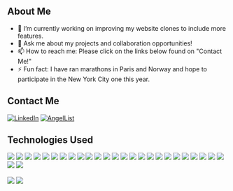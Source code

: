 ## About Me
- 🔭 I’m currently working on improving my website clones to include more features.
- 💬 Ask me about my projects and collaboration opportunities!
- 📫 How to reach me: Please click on the links below found on "Contact Me!"
- ⚡ Fun fact: I have ran marathons in Paris and Norway and hope to participate in the New York City one this year.
                                                                            
## Contact Me
[![LinkedIn](https://img.shields.io/badge/linkedin-%230077B5.svg?style=for-the-badge&logo=linkedin&logoColor=white)](https://www.linkedin.com/in/ann-donnelly/)
[![AngelList](https://img.shields.io/badge/AngelList-%23D4D4D4.svg?style=for-the-badge&logo=AngelList&logoColor=black)](https://angel.co/u/ann-donnelly-1)

## Technologies Used
<p>
<!-- languages -->
<img src="https://img.shields.io/badge/JavaScript-323330?style=for-the-badge&logo=javascript&logoColor=F7DF1E" />
<img src="https://img.shields.io/badge/Python-3776AB?style=for-the-badge&logo=python&logoColor=white" />
<img src="https://img.shields.io/badge/CSS3-1572B6?style=for-the-badge&logo=css3&logoColor=white" />
<img src="https://img.shields.io/badge/HTML5-E34F26?style=for-the-badge&logo=html5&logoColor=white" />
<img src="https://img.shields.io/badge/markdown-%23000000.svg?style=for-the-badge&logo=markdown&logoColor=white" />
<img src="https://img.shields.io/badge/json-5E5C5C?style=for-the-badge&logo=json&logoColor=white" />
<!-- Frameworks -->
<img src="https://img.shields.io/badge/Node.js-339933?style=for-the-badge&logo=nodedotjs&logoColor=white" />
<img src="https://img.shields.io/badge/npm-CB3837?style=for-the-badge&logo=npm&logoColor=white" />
<img src="https://img.shields.io/badge/React-20232A?style=for-the-badge&logo=react&logoColor=61DAFB" />
<img src="https://img.shields.io/badge/React_Router-CA4245?style=for-the-badge&logo=react-router&logoColor=white)"/>
<img src="https://img.shields.io/badge/Redux-593D88?style=for-the-badge&logo=redux&logoColor=white" />
<img src="https://img.shields.io/badge/Express.js-000000?style=for-the-badge&logo=express&logoColor=white" />
<img src="https://img.shields.io/badge/Pug-FFF?style=for-the-badge&logo=pug&logoColor=A86454)"/>

<img src="https://img.shields.io/badge/Flask-000000?style=for-the-badge&logo=flask&logoColor=white" />
<img src="https://img.shields.io/badge/Git-F05032?style=for-the-badge&logo=git&logoColor=white" />
<img src="https://img.shields.io/badge/Docker-2CA5E0?style=for-the-badge&logo=docker&logoColor=white" />
<img src="https://img.shields.io/badge/Postman-FF6C37?style=for-the-badge&logo=Postman&logoColor=white" />
<img src="https://img.shields.io/badge/JWT-000000?style=for-the-badge&logo=JSON%20web%20tokens&logoColor=white" />
<!-- cloud -->
<img src="https://img.shields.io/badge/Heroku-430098?style=for-the-badge&logo=heroku&logoColor=white" />

<!-- os -->
<!-- ide -->
<img src="https://img.shields.io/badge/Visual_Studio_Code-0078D4?style=for-the-badge&logo=visual%20studio%20code&logoColor=white" />
<!-- misc -->
<!-- <img src="https://img.shields.io/badge/Raspberry%20Pi-A22846?style=for-the-badge&logo=Raspberry%20Pi&logoColor=white" /> -->
<!-- <img src="https://img.shields.io/badge/gimp-5C5543?style=for-the-badge&logo=gimp&logoColor=white" /> -->
<img src=https://img.shields.io/badge/adobe-%23FF0000.svg?style=for-the-badge&logo=adobe&logoColor=white)"/>
<img src="https://img.shields.io/badge/AWS-%23FF9900.svg?style=for-the-badge&logo=amazon-aws&logoColor=white)"/>
<img src="https://img.shields.io/badge/postgres-%23316192.svg?style=for-the-badge&logo=postgresql&logoColor=white)"/>
<img src="https://img.shields.io/badge/Sequelize-52B0E7?style=for-the-badge&logo=Sequelize&logoColor=white)"/>
<img src="https://img.shields.io/badge/Jest-C21325?style=for-the-badge&logo=jest&logoColor=white" />
<img src="https://img.shields.io/badge/-cypress-%23E5E5E5?style=for-the-badge&logo=cypress&logoColor=058a5e)"/>
<img src="https://img.shields.io/badge/-mocha-%238D6748?style=for-the-badge&logo=mocha&logoColor=white)"/>
<p/>
                                                                                                                                             
<img align="center" src="https://github-readme-stats.vercel.app/api/top-langs/?username=anndonnelly&layout=compact" />
<img align="center" src="https://github-readme-stats.vercel.app/api?username=anndonnelly&count_private=true&show_icons=true&theme=tokyonight" />
<!--
**anndonnelly/anndonnelly** is a ✨ _special_ ✨ repository because its `README.md` (this file) appears on your GitHub profile.

Here are some ideas to get you started:


- 🌱 I’m currently learning ...
- 👯 I’m looking to collaborate on ...
- 🤔 I’m looking for help with ...
- 😄 Pronouns: ...

-->
